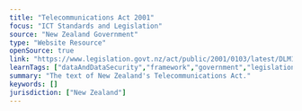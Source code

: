 ```yaml
---
title: "Telecommunications Act 2001"
focus: "ICT Standards and Legislation"
source: "New Zealand Government"
type: "Website Resource"
openSource: true
link: "https://www.legislation.govt.nz/act/public/2001/0103/latest/DLM124961.html"
learnTags: ["dataAndDataSecurity","framework","government","legislationAndLaw","ict","telecommunications"]
summary: "The text of New Zealand's Telecommunications Act."
keywords: []
jurisdiction: ["New Zealand"]
---
```

